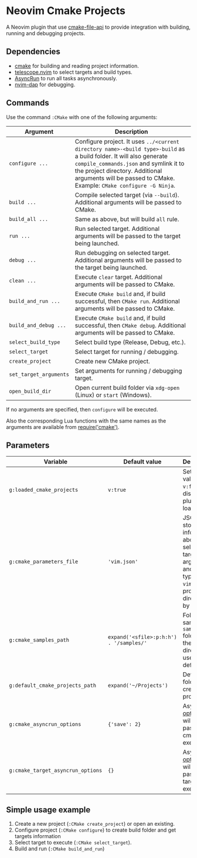 # Neovim Cmake Projects

A Neovim plugin that use [cmake-file-api](https://cmake.org/cmake/help/latest/manual/cmake-file-api.7.html#codemodel-version-2) to provide integration with building, running and debugging projects.

## Dependencies

- [cmake](https://cmake.org) for building and reading project information.
- [telescope.nvim](https://github.com/nvim-telescope/telescope.nvim) to select targets and build types.
- [AsyncRun](https://github.com/skywind3000/asyncrun.vim) to run all tasks asynchronously.
- [nvim-dap](https://github.com/mfussenegger/nvim-dap) for debugging.

## Commands

Use the command `:CMake` with one of the following arguments:

| Argument               | Description                                                                                                                                                                                                                                                              |
| ---------------------- | ------------------------------------------------------------------------------------------------------------------------------------------------------------------------------------------------------------------------------------------------------------------------ |
| `configure ...`        | Configure project. It uses `../<current directory name>-<build type>-build` as a build folder. It will also generate `compile_commands.json` and symlink it to the project directory. Additional arguments will be passed to CMake. Example: `CMake configure -G Ninja`. |
| `build ...`            | Compile selected target (via `--build`). Additional arguments will be passed to CMake.                                                                                                                                                                                   |
| `build_all ...`        | Same as above, but will build `all` rule.                                                                                                                                                                                                                                |
| `run ...`              | Run selected target. Additional arguments will be passed to the target being launched.                                                                                                                                                                                   |
| `debug ...`            | Run debugging on selected target. Additional arguments will be passed to the target being launched.                                                                                                                                                                      |
| `clean ...`            | Execute `clear` target. Additional arguments will be passed to CMake.                                                                                                                                                                                                    |
| `build_and_run ...`    | Execute `CMake build` and, if build successful, then `CMake run`. Additional arguments will be passed to CMake.                                                                                                                                                          |
| `build_and_debug ...`  | Execute `CMake build` and, if build successful, then `CMake debug`. Additional arguments will be passed to CMake.                                                                                                                                                        |
| `select_build_type`    | Select build type (Release, Debug, etc.).                                                                                                                                                                                                                                |
| `select_target`        | Select target for running / debugging.                                                                                                                                                                                                                                   |
| `create_project`       | Create new CMake project.                                                                                                                                                                                                                                                |
| `set_target_arguments` | Set arguments for running / debugging target.                                                                                                                                                                                                                            |
| `open_build_dir`       | Open current build folder via `xdg-open` (Linux) or `start` (Windows).                                                                                                                                                                                                   |

If no arguments are specified, then `configure` will be executed.

Also the corresponding Lua functions with the same names as the arguments are available from [require('cmake')](lua/cmake/init.lua).

## Parameters

| Variable                          | Default value                           | Description                                                                                                                       |
| --------------------------------- | --------------------------------------- | --------------------------------------------------------------------------------------------------------------------------------- |
| `g:loaded_cmake_projects`         | `v:true`                                | Set this value to `v:false` to disable plugin loading.                                                                            |
| `g:cmake_parameters_file`         | `'vim.json'`                            | JSON file to store information about selected target, run arguments and build type. `vim.json` (in project directory) by default. |
| `g:cmake_samples_path`            | `expand('<sfile>:p:h:h') . '/samples/'` | Folder with samples. `samples` folder from the plugin directory is used by default.                                               |
| `g:default_cmake_projects_path`   | `expand('~/Projects')`                  | Default folder for creating project.                                                                                              |
| `g:cmake_asyncrun_options`        | `{'save': 2}`                           | AsyncRun [options](https://github.com/skywind3000/asyncrun.vim#manual) that will be passed on cmake execution.                    |
| `g:cmake_target_asyncrun_options` | `{}`                                    | AsyncRun [options](https://github.com/skywind3000/asyncrun.vim#manual) that will be passed on target execution.                   |

## Simple usage example

1. Create a new project (`:CMake create_project`) or open an existing.
2. Configure project (`:CMake configure`) to create build folder and get targets information
3. Select target to execute (`:CMake select_target`).
4. Build and run (`:CMake build_and_run`)

